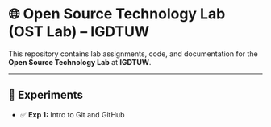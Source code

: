 # 🌐 Open Source Technology Lab (OST Lab) – IGDTUW

This repository contains lab assignments, code, and documentation for the **Open Source Technology Lab** at **IGDTUW**.

---

## 🧪 Experiments

- ✅ **Exp 1:** Intro to Git and GitHub  
